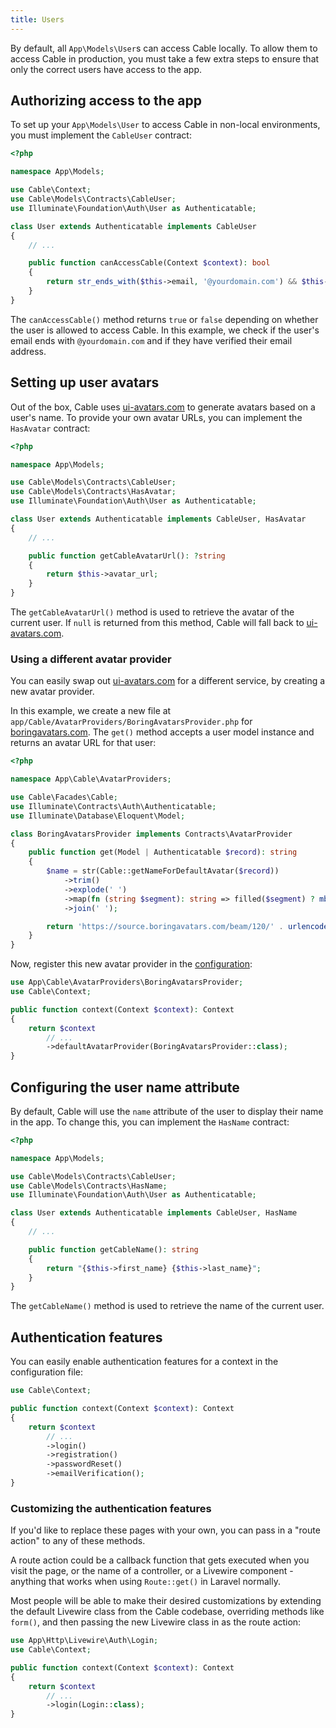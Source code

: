 ```yaml
---
title: Users
---
```


By default, all `App\Models\User`s can access Cable locally. To allow them to access Cable in production, you must take a few extra steps to ensure that only the correct users have access to the app.

## Authorizing access to the app

To set up your `App\Models\User` to access Cable in non-local environments, you must implement the `CableUser` contract:

```php
<?php

namespace App\Models;

use Cable\Context;
use Cable\Models\Contracts\CableUser;
use Illuminate\Foundation\Auth\User as Authenticatable;

class User extends Authenticatable implements CableUser
{
    // ...

    public function canAccessCable(Context $context): bool
    {
        return str_ends_with($this->email, '@yourdomain.com') && $this->hasVerifiedEmail();
    }
}
```

The `canAccessCable()` method returns `true` or `false` depending on whether the user is allowed to access Cable. In this example, we check if the user's email ends with `@yourdomain.com` and if they have verified their email address.

## Setting up user avatars

Out of the box, Cable uses [ui-avatars.com](https://ui-avatars.com) to generate avatars based on a user's name. To provide your own avatar URLs, you can implement the `HasAvatar` contract:

```php
<?php

namespace App\Models;

use Cable\Models\Contracts\CableUser;
use Cable\Models\Contracts\HasAvatar;
use Illuminate\Foundation\Auth\User as Authenticatable;

class User extends Authenticatable implements CableUser, HasAvatar
{
    // ...

    public function getCableAvatarUrl(): ?string
    {
        return $this->avatar_url;
    }
}
```

The `getCableAvatarUrl()` method is used to retrieve the avatar of the current user. If `null` is returned from this method, Cable will fall back to [ui-avatars.com](https://ui-avatars.com).

### Using a different avatar provider

You can easily swap out [ui-avatars.com](https://ui-avatars.com) for a different service, by creating a new avatar provider.

In this example, we create a new file at `app/Cable/AvatarProviders/BoringAvatarsProvider.php` for [boringavatars.com](https://boringavatars.com). The `get()` method accepts a user model instance and returns an avatar URL for that user:

```php
<?php

namespace App\Cable\AvatarProviders;

use Cable\Facades\Cable;
use Illuminate\Contracts\Auth\Authenticatable;
use Illuminate\Database\Eloquent\Model;

class BoringAvatarsProvider implements Contracts\AvatarProvider
{
    public function get(Model | Authenticatable $record): string
    {
        $name = str(Cable::getNameForDefaultAvatar($record))
            ->trim()
            ->explode(' ')
            ->map(fn (string $segment): string => filled($segment) ? mb_substr($segment, 0, 1) : '')
            ->join(' ');

        return 'https://source.boringavatars.com/beam/120/' . urlencode($name);
    }
}
```

Now, register this new avatar provider in the [configuration](configuration):

```php
use App\Cable\AvatarProviders\BoringAvatarsProvider;
use Cable\Context;

public function context(Context $context): Context
{
    return $context
        // ...
        ->defaultAvatarProvider(BoringAvatarsProvider::class);
}
```

## Configuring the user name attribute

By default, Cable will use the `name` attribute of the user to display their name in the app. To change this, you can implement the `HasName` contract:

```php
<?php

namespace App\Models;

use Cable\Models\Contracts\CableUser;
use Cable\Models\Contracts\HasName;
use Illuminate\Foundation\Auth\User as Authenticatable;

class User extends Authenticatable implements CableUser, HasName
{
    // ...

    public function getCableName(): string
    {
        return "{$this->first_name} {$this->last_name}";
    }
}
```

The `getCableName()` method is used to retrieve the name of the current user.

## Authentication features

You can easily enable authentication features for a context in the configuration file:

```php
use Cable\Context;

public function context(Context $context): Context
{
    return $context
        // ...
        ->login()
        ->registration()
        ->passwordReset()
        ->emailVerification();
}
```

### Customizing the authentication features

If you'd like to replace these pages with your own, you can pass in a "route action" to any of these methods.

A route action could be a callback function that gets executed when you visit the page, or the name of a controller, or a Livewire component - anything that works when using `Route::get()` in Laravel normally.

Most people will be able to make their desired customizations by extending the default Livewire class from the Cable codebase, overriding methods like `form()`, and then passing the new Livewire class in as the route action:

```php
use App\Http\Livewire\Auth\Login;
use Cable\Context;

public function context(Context $context): Context
{
    return $context
        // ...
        ->login(Login::class);
}
```
